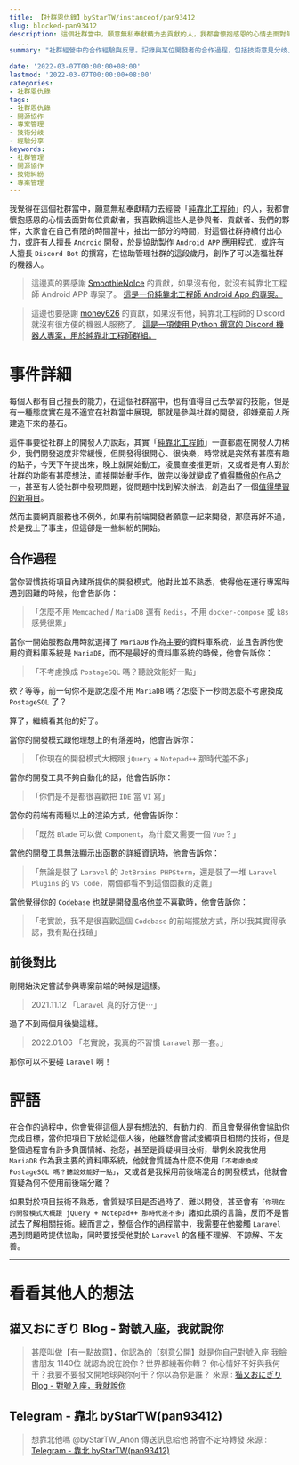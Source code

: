 ```yaml
---
title: 【社群恩仇錄】byStarTW/instanceof/pan93412
slug: blocked-pan93412
description: 這個社群當中，願意無私奉獻精力去貢獻的人，我都會懷抱感恩的心情去面對每位貢獻者，我喜歡稱這些人是參與者、貢獻者、我們的夥伴，除了一些例外
  ...
summary: "社群經營中的合作經驗與反思。記錄與某位開發者的合作過程，包括技術意見分歧、溝通問題與最終的分道揚鑣。分享在開源專案協作中的學習與成長。"

date: '2022-03-07T00:00:00+08:00'
lastmod: '2022-03-07T00:00:00+08:00'
categories:
- 社群恩仇錄
tags:
- 社群恩仇錄
- 開源協作
- 專案管理
- 技術分歧
- 經驗分享
keywords:
- 社群管理
- 開源協作
- 技術糾紛
- 專案管理
---
```


我覺得在這個社群當中，願意無私奉獻精力去經營「[純靠北工程師](https://init.enginner)」的人，我都會懷抱感恩的心情去面對每位貢獻者，我喜歡稱這些人是參與者、貢獻者、我們的夥伴，大家會在自己有限的時間當中，抽出一部分的時間，對這個社群持續付出心力，或許有人擅長 `Android` 開發，於是協助製作 `Android APP` 應用程式，或許有人擅長 `Discord Bot` 的撰寫，在協助管理社群的這段歲月，創作了可以造福社群的機器人。

> 這邊真的要感謝 [SmoothieNoIce](https://github.com/SmoothieNoIce) 的貢獻，如果沒有他，就沒有純靠北工程師 Android APP 專案了。
> [這是一份純靠北工程師 Android App 的專案。](https://github.com/init-engineer/init.engineer-Android-App)

> 這邊也要感謝 [money626](https://github.com/money626) 的貢獻，如果沒有他，純靠北工程師的 Discord 就沒有很方便的機器人服務了。
> [這是一項使用 Python 撰寫的 Discord 機器人專案，用於純靠北工程師群組。](https://github.com/init-engineer/init.engineer-Discord-Python-Bot)

# 事件詳細

每個人都有自己擅長的能力，在這個社群當中，也有值得自己去學習的技能，但是有一種態度實在是不適宜在社群當中展現，那就是參與社群的開發，卻嫌棄前人所建造下來的基石。

這件事要從社群上的開發人力說起，其實「[純靠北工程師](https://init.enginner)」一直都處在開發人力稀少，我們開發速度非常緩慢，但開發得很開心、很快樂，時常就是突然有甚麼有趣的點子，今天下午提出來，晚上就開始動工，凌晨直接推更新，又或者是有人對於社群的功能有甚麼想法，直接開始動手作，做完以後就變成了[值得驕傲的作品](https://github.com/init-engineer/init.engineer-Android-App)之一，甚至有人從社群中發現問題，從問題中找到解決辦法，創造出了一個[值得學習的新項目](https://haer0248.me/635/)。

然而主要網頁服務也不例外，如果有前端開發者願意一起來開發，那麼再好不過，於是找上了事主，但這卻是一些糾紛的開始。

## 合作過程

當你習慣技術項目內建所提供的開發模式，他對此並不熟悉，使得他在運行專案時遇到困難的時候，他會告訴你：
>「怎麼不用 `Memcached` / `MariaDB` 還有 `Redis`，不用 `docker-compose` 或 `k8s` 感覺很累」

當你一開始服務啟用時就選擇了 `MariaDB` 作為主要的資料庫系統，並且告訴他使用的資料庫系統是 `MariaDB`，而不是最好的資料庫系統的時候，他會告訴你：
>「不考慮換成 `PostageSQL` 嗎？聽說效能好一點」

欸？等等，前一句你不是說怎麼不用 `MariaDB` 嗎？怎麼下一秒問怎麼不考慮換成 `PostageSQL` 了？

算了，繼續看其他的好了。

當你的開發模式跟他理想上的有落差時，他會告訴你：
>「你現在的開發模式大概跟 `jQuery` + `Notepad++` 那時代差不多」

當你的開發工具不夠自動化的話，他會告訴你：
>「你們是不是都很喜歡把 `IDE` 當 `VI` 寫」

當你的前端有兩種以上的渲染方式，他會告訴你：
>「既然 `Blade` 可以做 `Component`，為什麼又需要一個 `Vue`？」

當他的開發工具無法顯示出函數的詳細資訊時，他會告訴你：
>「無論是裝了 `Laravel` 的 `JetBrains PHPStorm`，還是裝了一堆 `Laravel Plugins` 的 `VS Code`，兩個都看不到這個函數的定義」

當他覺得你的 `Codebase` 也就是開發風格他並不喜歡時，他會告訴你：
>「老實說，我不是很喜歡這個 `Codebase` 的前端擺放方式，所以我其實得承認，我有點在找碴」

## 前後對比

剛開始決定嘗試參與專案前端的時候是這樣。

> 2021.11.12
>「`Laravel` 真的好方便⋯」

過了不到兩個月後變這樣。

> 2022.01.06
>「老實說，我真的不習慣 `Laravel` 那一套。」

那你可以不要碰 `Laravel` 啊！

# 評語

在合作的過程中，你會覺得這個人是有想法的、有動力的，而且會覺得他會協助你完成目標，當你把項目下放給這個人後，他雖然會嘗試接觸項目相關的技術，但是整個過程會有許多負面情緒、抱怨，甚至是質疑項目技術，舉例來說我使用 `MariaDB` 作為我主要的資料庫系統，他就會質疑為什麼不使用`「不考慮換成 PostageSQL 嗎？聽說效能好一點」`，又或者是我採用前後端混合的開發模式，他就會質疑為何不使用前後端分離？

如果對於項目技術不熟悉，會質疑項目是否過時了、難以開發，甚至會有`「你現在的開發模式大概跟 jQuery + Notepad++ 那時代差不多」`諸如此類的言論，反而不是嘗試去了解相關技術。總而言之，整個合作的過程當中，我需要在他接觸 `Laravel` 遇到問題時提供協助，同時要接受他對於 `Laravel` 的各種不理解、不諒解、不友善。

---

# 看看其他人的想法

## 猫又おにぎり Blog - 對號入座，我就說你
> 甚麼叫做【有一點故意】，你認為的【刻意公開】就是你自己對號入座
> 我臉書朋友 1140位 就認為說在說你？世界都繞著你轉？
> 你心情好不好與我何干？我要不要發文開地球與你何干？你以為你是誰？
> 來源 : [猫又おにぎり Blog - 對號入座，我就說你](https://haer0248.me/451/)

## Telegram - 靠北 byStarTW(pan93412)
> 想靠北他嗎
> @byStarTW_Anon 傳送訊息給他
> 將會不定時轉發
> 來源 : [Telegram - 靠北 byStarTW(pan93412)](https://t.me/s/bystartw/)
